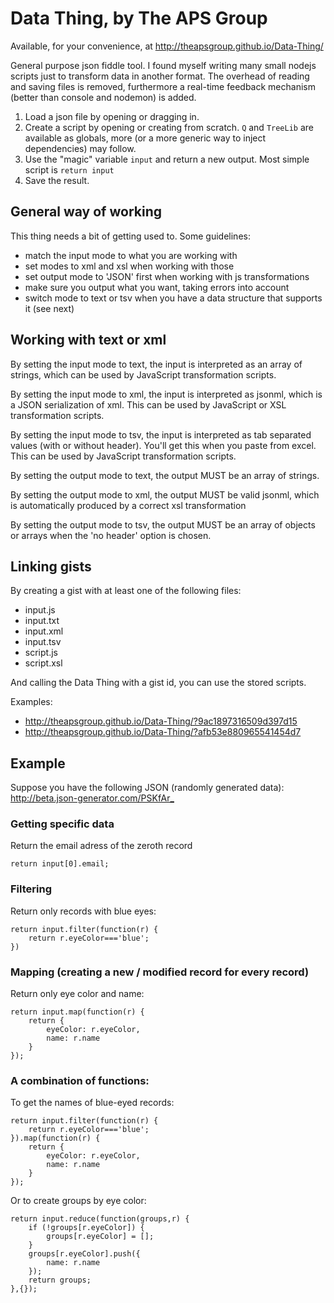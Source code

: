 Data Thing, by The APS Group
==========

Available, for your convenience, at <http://theapsgroup.github.io/Data-Thing/>

General purpose json fiddle tool. I found myself writing many small nodejs scripts just to transform data in another format. The overhead of reading and saving files is removed, furthermore a real-time feedback mechanism (better than console and nodemon) is added.

1. Load a json file by opening or dragging in.
2. Create a script by opening or creating from scratch. `Q` and `TreeLib` are available as globals, more (or a more generic way to inject dependencies) may follow.
3. Use the "magic" variable `input` and return a new output. Most simple script is `return input`
4. Save the result.

General way of working
------------

This thing needs a bit of getting used to. Some guidelines:

- match the input mode to what you are working with
- set modes to xml and xsl when working with those
- set output mode to 'JSON' first when working with js transformations
- make sure you output what you want, taking errors into account
- switch mode to text or tsv when you have a data structure that supports it (see next)

Working with text or xml
-------------

By setting the input mode to text, the input is interpreted as an array of strings, which can be used by JavaScript transformation scripts.

By setting the input mode to xml, the input is interpreted as jsonml, which is a JSON serialization of xml. This can be used by JavaScript or XSL transformation scripts.

By setting the input mode to tsv, the input is interpreted as tab separated values (with or without header). You'll get this when you paste from excel. This can be used by JavaScript transformation scripts.

By setting the output mode to text, the output MUST be an array of strings.

By setting the output mode to xml, the output MUST be valid jsonml, which is automatically produced by a correct xsl transformation

By setting the output mode to tsv, the output MUST be an array of objects or arrays when the 'no header' option is chosen.

Linking gists
-----------

By creating a gist with at least one of the following files:

- input.js
- input.txt
- input.xml
- input.tsv
- script.js
- script.xsl

And calling the Data Thing with a gist id, you can use the stored scripts.

Examples:

- <http://theapsgroup.github.io/Data-Thing/?9ac1897316509d397d15>
- <http://theapsgroup.github.io/Data-Thing/?afb53e880965541454d7>

Example
---------

Suppose you have the following JSON (randomly generated data): <http://beta.json-generator.com/PSKfAr_>

### Getting specific data

Return the email adress of the zeroth record

    return input[0].email;

### Filtering

Return only records with blue eyes:

    return input.filter(function(r) {
        return r.eyeColor==='blue';
    })

### Mapping (creating a new / modified record for every record)

Return only eye color and name:

    return input.map(function(r) {
        return {
            eyeColor: r.eyeColor,
            name: r.name
        }
    });

### A combination of functions:

To get the names of blue-eyed records:

    return input.filter(function(r) {
        return r.eyeColor==='blue';
    }).map(function(r) {
        return {
            eyeColor: r.eyeColor,
            name: r.name
        }
    });

Or to create groups by eye color:

    return input.reduce(function(groups,r) {
        if (!groups[r.eyeColor]) {
            groups[r.eyeColor] = [];
        }
        groups[r.eyeColor].push({
            name: r.name
        });
        return groups;
    },{});
